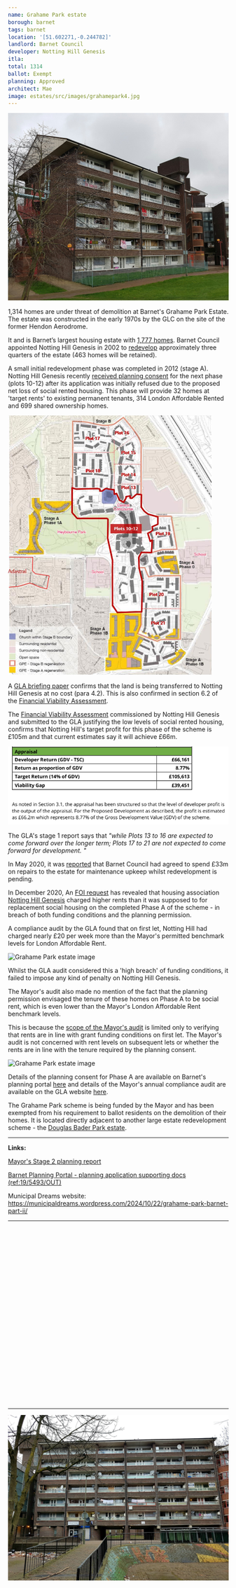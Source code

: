 ```yaml
---
name: Grahame Park estate
borough: barnet
tags: barnet
location: '[51.602271,-0.244782]'
landlord: Barnet Council
developer: Notting Hill Genesis
itla:
total: 1314
ballot: Exempt
planning: Approved
architect: Mae
image: estates/src/images/grahamepark4.jpg
---
```

![Grahame Park estate image](src/images/grahamepark4.jpg)

1,314 homes are under threat of demolition at Barnet's Grahame Park Estate. The estate was constructed in the early 1970s by the GLC on the site of the former Hendon Aerodrome.

It and is Barnet’s largest housing estate with [1,777 homes](https://www.barnet.gov.uk/planning-and-building/planning-policies/local-plan/grahame-park-july-2016). Barnet Council appointed Notting Hill Genesis in 2002 to [redevelop](https://www.barnet.gov.uk/grahame-park) approximately three quarters of the estate (463 homes will be retained).

A small initial redevelopment phase was completed in 2012 (stage A). Notting Hill Genesis recently [received planning consent](https://www.insidehousing.co.uk/news/news/sadiq-khan-approves-housing-associations-2000-home-estate-regeneration-plan-66346) for the next phase (plots 10-12) after its application was initially refused due to the proposed net loss of social rented housing. This phase will provide 32 homes at 'target rents' to existing permanent tenants, 314 London Affordable Rented and 699 shared ownership homes.

![Grahame Park estate image](src/images/gparkphases.png)

A [GLA briefing paper](https://www.london.gov.uk/sites/default/files/gla_grahame_park_estate_fva_comments_march_2020_redacted.pdf) confirms that the land is being transferred to Notting Hill Genesis at no cost (para 4.2). This is also confirmed in section 6.2 of the [Financial Viability Assessment](https://www.london.gov.uk/sites/default/files/gp_stage_b_financial_viability_assessment_report_v4.0.pdf). 

The [Financial Viability Assessment](https://www.london.gov.uk/sites/default/files/gp_stage_b_financial_viability_assessment_report_v4.0.pdf) commissioned by Notting Hill Genesis and submitted to the GLA justifying the low levels of social rented housing, confirms that Notting Hill's target profit for this phase of the scheme is £105m and that current estimates say it will achieve £66m.

![Grahame Park estate image](src/images/gparkprofit.png)

The GLA's stage 1 report says that _"while Plots 13 to 16 are expected to come forward over the longer term; Plots 17 to 21 are not expected to come forward for development. "_

In May 2020, it was [reported](https://www.insidehousing.co.uk/news/news/sadiq-khan-approves-housing-associations-2000-home-estate-regeneration-plan-66346) that Barnet Council had agreed to spend £33m on repairs to the estate for maintenance upkeep whilst redevelopment is pending.

In December 2020, An [FOI request](https://www.whatdotheyknow.com/request/affordable_housing_funding_annua) has revealed that housing association [Notting Hill Genesis](https://www.nhg.org.uk) charged higher rents than it was supposed to for replacement social housing on the completed Phase A of the scheme - in breach of both funding conditions and the planning permission.

A compliance audit by the GLA found that on first let, Notting Hill had charged nearly £20 per week more than the Mayor's permitted benchmark levels for London Affordable Rent.

![Grahame Park estate image](https://35percent.org/img/gparkaudit2.png)

Whilst the GLA audit considered this a 'high breach' of funding conditions, it failed to impose any kind of penalty on Notting Hill Genesis.

The Mayor's audit also made no mention of the fact that the planning permission envisaged the tenure of these homes on Phase A to be social rent, which is even lower than the Mayor's London Affordable Rent benchmark levels.

This is because the [scope of the Mayor's audit](https://www.london.gov.uk/file/46480) is limited only to verifying that rents are in line with grant funding conditions on first let. The Mayor's audit is not concerned with rent levels on subsequent lets or whether the rents are in line with the tenure required by the planning consent.

![Grahame Park estate image](https://35percent.org/img/glachecklist.jpg)

Details of the planning consent for Phase A are available on Barnet's planning portal [here](https://publicaccess.barnet.gov.uk/online-applications/applicationDetails.do?activeTab=documents&keyVal=NEVAH5JIFWV00) and details of the Mayor's annual compliance audit are available on the GLA website [here](https://www.london.gov.uk/sites/default/files/11_gla_cfg_section_9._compliance_audit_-_august_2020.pdf).

The Grahame Park scheme is being funded by the Mayor and has been exempted from his requirement to ballot residents on the demolition of their homes. It is located directly adjacent to another large estate redevelopment scheme - the [Douglas Bader Park estate](https://estatewatch.london/estates/barnet/douglasbaderpark/).

---

__Links:__

[Mayor's Stage 2 planning report](https://gla.force.com/pr/s/planning-application/a0i4J0000003Tu8QAE/20200543hs2?tabset-c2f3b=2)

[Barnet Planning Portal - planning application supporting docs (ref:19/5493/OUT)](https://publicaccess.barnet.gov.uk/online-applications/applicationDetails.do?activeTab=documents&keyVal=PZ5MNBJI0I700)

Municipal Dreams website: <https://municipaldreams.wordpress.com/2024/10/22/grahame-park-barnet-part-ii/>

---

<!------------THE CODE BELOW RENDERS THE MAP - DO NOT EDIT! ---------------------------->

<div id="map" style="width: 100%; height: 400px;"></div>

<script>
  var map = L.map('map').setView({{ location }}, 13);
  L.tileLayer('https://tile.openstreetmap.org/{z}/{x}/{y}.png', {
  maxZoom: 19,
attribution: '&copy; <a href="http://www.openstreetmap.org/copyright">OpenStreetMap</a>'
}).addTo(map);
var circle = L.circle({{ location }}, {
    color: 'red',
    fillColor: '#f03',
    fillOpacity: 0.5,
    radius: 500
}).addTo(map);
</script>

---

![Grahame Park estate image](src/images/grahamepark.jpg)
